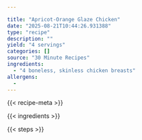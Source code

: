 ```yaml
---

title: "Apricot-Orange Glaze Chicken"
date: "2025-08-21T10:44:26.931388"
type: "recipe"
description: ""
yield: "4 servings"
categories: []
source: "30 Minute Recipes"
ingredients:
  - "4 boneless, skinless chicken breasts"
allergens:
  - 
---
```


{{< recipe-meta >}}

{{< ingredients >}}

{{< steps >}}
